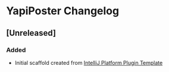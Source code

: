 <!-- Keep a Changelog guide -> https://keepachangelog.com -->

# YapiPoster Changelog

## [Unreleased]
### Added
- Initial scaffold created from [IntelliJ Platform Plugin Template](https://github.com/JetBrains/intellij-platform-plugin-template)
